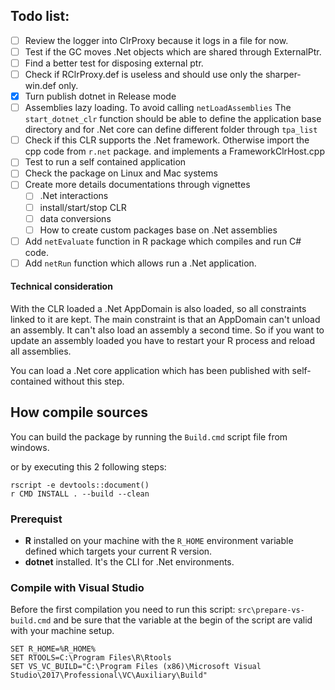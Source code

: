 ## Todo list:

- [ ] Review the logger into ClrProxy because it logs in a file for now.
- [ ] Test if the GC moves .Net objects which are shared through ExternalPtr.
- [ ] Find a better test for disposing external ptr.
- [ ] Check if RClrProxy.def is useless and should use only the sharper-win.def only.
- [x] Turn publish dotnet in Release mode
- [ ] Assemblies lazy loading. To avoid calling `netLoadAssemblies` The `start_dotnet_clr` function should be able to define the application base directory and for .Net core can define different folder through `tpa_list` 
- [ ] Check if this CLR supports the .Net framework. Otherwise import the cpp code from `r.net` package. and implements a FrameworkClrHost.cpp
- [ ] Test to run a self contained application
- [ ] Check the package on Linux and Mac systems
- [ ] Create more details documentations through vignettes
  - [ ] .Net interactions
  - [ ] install/start/stop CLR 
  - [ ] data conversions
  - [ ] How to create custom packages base on .Net assemblies
- [ ] Add `netEvaluate` function in R package which compiles and run C# code.
- [ ] Add `netRun` function which allows run a .Net application.

#### Technical consideration

With the CLR loaded a .Net AppDomain is also loaded, so all constraints linked to it are kept. The main constraint is that an AppDomain can't unload an assembly. It can't also load an assembly a second time. So if you want to update an assembly loaded you have to restart your R process and reload all assemblies.

You can load a .Net core application which has been published with self-contained without this step.

## How compile sources

You can build the package by running the `Build.cmd` script file from windows.

or by executing this 2 following steps:

```
rscript -e devtools::document()
r CMD INSTALL . --build --clean
```

### Prerequist

* **R** installed on your machine with the `R_HOME` environment variable defined which targets your current R version.
* **dotnet** installed. It's the CLI for .Net environments.

### Compile with Visual Studio

Before the first compilation you need to run this script: `src\prepare-vs-build.cmd` 
and be sure that the variable at the begin of the script are valid with your machine setup.

```
SET R_HOME=%R_HOME%
SET RTOOLS=C:\Program Files\R\Rtools
SET VS_VC_BUILD="C:\Program Files (x86)\Microsoft Visual Studio\2017\Professional\VC\Auxiliary\Build"
```

